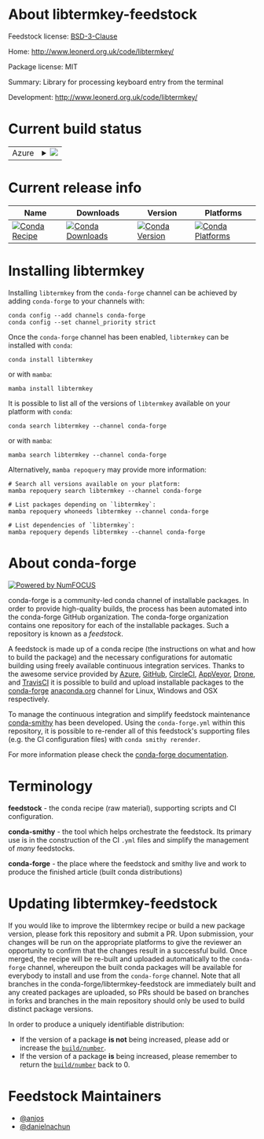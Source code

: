 About libtermkey-feedstock
==========================

Feedstock license: [BSD-3-Clause](https://github.com/conda-forge/libtermkey-feedstock/blob/main/LICENSE.txt)

Home: http://www.leonerd.org.uk/code/libtermkey/

Package license: MIT

Summary: Library for processing keyboard entry from the terminal

Development: http://www.leonerd.org.uk/code/libtermkey/

Current build status
====================


<table>
    
  <tr>
    <td>Azure</td>
    <td>
      <details>
        <summary>
          <a href="https://dev.azure.com/conda-forge/feedstock-builds/_build/latest?definitionId=19286&branchName=main">
            <img src="https://dev.azure.com/conda-forge/feedstock-builds/_apis/build/status/libtermkey-feedstock?branchName=main">
          </a>
        </summary>
        <table>
          <thead><tr><th>Variant</th><th>Status</th></tr></thead>
          <tbody><tr>
              <td>linux_64</td>
              <td>
                <a href="https://dev.azure.com/conda-forge/feedstock-builds/_build/latest?definitionId=19286&branchName=main">
                  <img src="https://dev.azure.com/conda-forge/feedstock-builds/_apis/build/status/libtermkey-feedstock?branchName=main&jobName=linux&configuration=linux%20linux_64_" alt="variant">
                </a>
              </td>
            </tr><tr>
              <td>linux_aarch64</td>
              <td>
                <a href="https://dev.azure.com/conda-forge/feedstock-builds/_build/latest?definitionId=19286&branchName=main">
                  <img src="https://dev.azure.com/conda-forge/feedstock-builds/_apis/build/status/libtermkey-feedstock?branchName=main&jobName=linux&configuration=linux%20linux_aarch64_" alt="variant">
                </a>
              </td>
            </tr><tr>
              <td>linux_ppc64le</td>
              <td>
                <a href="https://dev.azure.com/conda-forge/feedstock-builds/_build/latest?definitionId=19286&branchName=main">
                  <img src="https://dev.azure.com/conda-forge/feedstock-builds/_apis/build/status/libtermkey-feedstock?branchName=main&jobName=linux&configuration=linux%20linux_ppc64le_" alt="variant">
                </a>
              </td>
            </tr><tr>
              <td>osx_64</td>
              <td>
                <a href="https://dev.azure.com/conda-forge/feedstock-builds/_build/latest?definitionId=19286&branchName=main">
                  <img src="https://dev.azure.com/conda-forge/feedstock-builds/_apis/build/status/libtermkey-feedstock?branchName=main&jobName=osx&configuration=osx%20osx_64_" alt="variant">
                </a>
              </td>
            </tr><tr>
              <td>osx_arm64</td>
              <td>
                <a href="https://dev.azure.com/conda-forge/feedstock-builds/_build/latest?definitionId=19286&branchName=main">
                  <img src="https://dev.azure.com/conda-forge/feedstock-builds/_apis/build/status/libtermkey-feedstock?branchName=main&jobName=osx&configuration=osx%20osx_arm64_" alt="variant">
                </a>
              </td>
            </tr><tr>
              <td>win_64</td>
              <td>
                <a href="https://dev.azure.com/conda-forge/feedstock-builds/_build/latest?definitionId=19286&branchName=main">
                  <img src="https://dev.azure.com/conda-forge/feedstock-builds/_apis/build/status/libtermkey-feedstock?branchName=main&jobName=win&configuration=win%20win_64_" alt="variant">
                </a>
              </td>
            </tr>
          </tbody>
        </table>
      </details>
    </td>
  </tr>
</table>

Current release info
====================

| Name | Downloads | Version | Platforms |
| --- | --- | --- | --- |
| [![Conda Recipe](https://img.shields.io/badge/recipe-libtermkey-green.svg)](https://anaconda.org/conda-forge/libtermkey) | [![Conda Downloads](https://img.shields.io/conda/dn/conda-forge/libtermkey.svg)](https://anaconda.org/conda-forge/libtermkey) | [![Conda Version](https://img.shields.io/conda/vn/conda-forge/libtermkey.svg)](https://anaconda.org/conda-forge/libtermkey) | [![Conda Platforms](https://img.shields.io/conda/pn/conda-forge/libtermkey.svg)](https://anaconda.org/conda-forge/libtermkey) |

Installing libtermkey
=====================

Installing `libtermkey` from the `conda-forge` channel can be achieved by adding `conda-forge` to your channels with:

```
conda config --add channels conda-forge
conda config --set channel_priority strict
```

Once the `conda-forge` channel has been enabled, `libtermkey` can be installed with `conda`:

```
conda install libtermkey
```

or with `mamba`:

```
mamba install libtermkey
```

It is possible to list all of the versions of `libtermkey` available on your platform with `conda`:

```
conda search libtermkey --channel conda-forge
```

or with `mamba`:

```
mamba search libtermkey --channel conda-forge
```

Alternatively, `mamba repoquery` may provide more information:

```
# Search all versions available on your platform:
mamba repoquery search libtermkey --channel conda-forge

# List packages depending on `libtermkey`:
mamba repoquery whoneeds libtermkey --channel conda-forge

# List dependencies of `libtermkey`:
mamba repoquery depends libtermkey --channel conda-forge
```


About conda-forge
=================

[![Powered by
NumFOCUS](https://img.shields.io/badge/powered%20by-NumFOCUS-orange.svg?style=flat&colorA=E1523D&colorB=007D8A)](https://numfocus.org)

conda-forge is a community-led conda channel of installable packages.
In order to provide high-quality builds, the process has been automated into the
conda-forge GitHub organization. The conda-forge organization contains one repository
for each of the installable packages. Such a repository is known as a *feedstock*.

A feedstock is made up of a conda recipe (the instructions on what and how to build
the package) and the necessary configurations for automatic building using freely
available continuous integration services. Thanks to the awesome service provided by
[Azure](https://azure.microsoft.com/en-us/services/devops/), [GitHub](https://github.com/),
[CircleCI](https://circleci.com/), [AppVeyor](https://www.appveyor.com/),
[Drone](https://cloud.drone.io/welcome), and [TravisCI](https://travis-ci.com/)
it is possible to build and upload installable packages to the
[conda-forge](https://anaconda.org/conda-forge) [anaconda.org](https://anaconda.org/)
channel for Linux, Windows and OSX respectively.

To manage the continuous integration and simplify feedstock maintenance
[conda-smithy](https://github.com/conda-forge/conda-smithy) has been developed.
Using the ``conda-forge.yml`` within this repository, it is possible to re-render all of
this feedstock's supporting files (e.g. the CI configuration files) with ``conda smithy rerender``.

For more information please check the [conda-forge documentation](https://conda-forge.org/docs/).

Terminology
===========

**feedstock** - the conda recipe (raw material), supporting scripts and CI configuration.

**conda-smithy** - the tool which helps orchestrate the feedstock.
                   Its primary use is in the construction of the CI ``.yml`` files
                   and simplify the management of *many* feedstocks.

**conda-forge** - the place where the feedstock and smithy live and work to
                  produce the finished article (built conda distributions)


Updating libtermkey-feedstock
=============================

If you would like to improve the libtermkey recipe or build a new
package version, please fork this repository and submit a PR. Upon submission,
your changes will be run on the appropriate platforms to give the reviewer an
opportunity to confirm that the changes result in a successful build. Once
merged, the recipe will be re-built and uploaded automatically to the
`conda-forge` channel, whereupon the built conda packages will be available for
everybody to install and use from the `conda-forge` channel.
Note that all branches in the conda-forge/libtermkey-feedstock are
immediately built and any created packages are uploaded, so PRs should be based
on branches in forks and branches in the main repository should only be used to
build distinct package versions.

In order to produce a uniquely identifiable distribution:
 * If the version of a package **is not** being increased, please add or increase
   the [``build/number``](https://docs.conda.io/projects/conda-build/en/latest/resources/define-metadata.html#build-number-and-string).
 * If the version of a package **is** being increased, please remember to return
   the [``build/number``](https://docs.conda.io/projects/conda-build/en/latest/resources/define-metadata.html#build-number-and-string)
   back to 0.

Feedstock Maintainers
=====================

* [@anjos](https://github.com/anjos/)
* [@danielnachun](https://github.com/danielnachun/)

